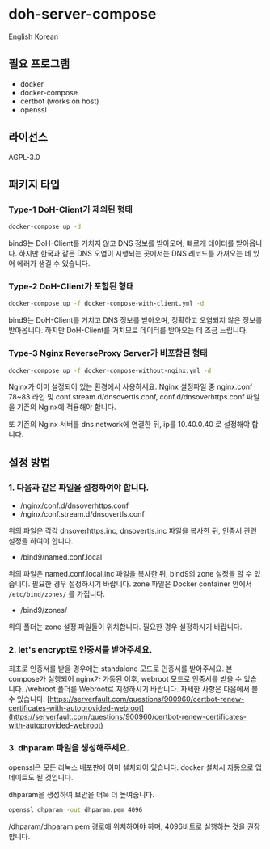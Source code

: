 # doh-server-compose

[English](https://github.com/dnsoverhttps-dev/doh-server-compose/blob/master/README.md)  [Korean](https://github.com/dnsoverhttps-dev/doh-server-compose/blob/master/README.ko.md)

## 필요 프로그램

 - docker
 - docker-compose
 - certbot (works on host)
 - openssl

## 라이선스

AGPL-3.0

## 패키지 타입

### Type-1 DoH-Client가 제외된 형태

```bash
docker-compose up -d
```

bind9는 DoH-Client를 거치지 않고 DNS 정보를 받아오며, 빠르게 데이터를 받아옵니다. 하지만 한국과 같은 DNS 오염이 시행되는 곳에서는 DNS 레코드를 가져오는 데 있어 에러가 생길 수 있습니다.

### Type-2 DoH-Client가 포함된 형태

```bash
docker-compose up -f docker-compose-with-client.yml -d 
```

bind9는 DoH-Client를 거치고 DNS 정보를 받아오며, 정확하고 오염되지 않은 정보를 받아옵니다. 하지만 DoH-Client를 거치므로 데이터를 받아오는 데 조금 느립니다.

### Type-3 Nginx ReverseProxy Server가 비포함된 형태

```bash
docker-compose up -f docker-compose-without-nginx.yml -d 
```

Nginx가 이미 설정되어 있는 환경에서 사용하세요. Nginx 설정파일 중 nginx.conf 78~83 라인 및 conf.stream.d/dnsovertls.conf, conf.d/dnsoverhttps.conf 파일을 기존의 Nginx에 적용해야 합니다.

또 기존의 Nginx 서버를 dns network에 연결한 뒤, ip를 10.40.0.40 로 설정해야 합니다.

## 설정 방법

### 1. 다음과 같은 파일을 설정하여야 합니다.

- /nginx/conf.d/dnsoverhttps.conf
- /nginx/conf.stream.d/dnsovertls.conf

위의 파일은 각각 dnsoverhttps.inc, dnsovertls.inc 파일을 복사한 뒤, 인증서 관련 설정을 하여야 합니다.

 - /bind9/named.conf.local

위의 파일은 named.conf.local.inc 파일을 복사한 뒤, bind9의 zone 설정을 할 수 있습니다. 필요한 경우 설정하시기 바랍니다. zone 파일은 Docker container 안에서 `/etc/bind/zones/` 를 가집니다.

- /bind9/zones/

위의 폴더는 zone 설정 파일들이 위치합니다. 필요한 경우 설정하시기 바랍니다.

### 2. let's encrypt로 인증서를 받아주세요.

최초로 인증서를 받을 경우에는 standalone 모드로 인증서를 받아주세요. 본 compose가 실행되어 nginx가 가동된 이후, webroot 모드로 인증서를 받을 수 있습니다. /webroot 폴더를 Webroot로 지정하시기 바랍니다. 자세한 사항은 다음에서 볼 수 있습니다. [https://serverfault.com/questions/900960/certbot-renew-certificates-with-autoprovided-webroot](https://serverfault.com/questions/900960/certbot-renew-certificates-with-autoprovided-webroot)

### 3. dhparam 파일을 생성해주세요.

openssl은 모든 리눅스 배포판에 이미 설치되어 있습니다. docker 설치시 자동으로 업데이트도 될 것입니다.

dhparam을 생성하여 보안을 더욱 더 높여줍니다.

```bash
openssl dhparam -out dhparam.pem 4096
```

/dhparam/dhparam.pem 경로에 위치하여야 하며, 4096비트로 실행하는 것을 권장합니다.